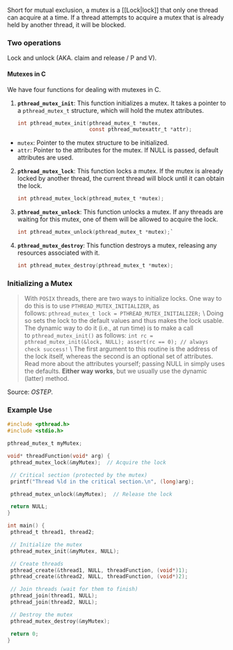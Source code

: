 Short for mutual exclusion, a mutex is a [[Lock|lock]] that only one thread can acquire at a time. If a thread attempts to acquire a mutex that is already held by another thread, it will be blocked.

### Two operations
Lock and unlock (AKA. claim and release / P and V).

#### Mutexes in C
We have four functions for dealing with mutexes in C.

1. **`pthread_mutex_init`**: This function initializes a mutex. It takes a pointer to a `pthread_mutex_t` structure, which will hold the mutex attributes.
   ```c
   int pthread_mutex_init(pthread_mutex_t *mutex,
						  const pthread_mutexattr_t *attr);
   ```
  - `mutex`: Pointer to the mutex structure to be initialized.
  - `attr`: Pointer to the attributes for the mutex. If NULL is passed, default attributes are used.

2. **`pthread_mutex_lock`**: This function locks a mutex. If the mutex is already locked by another thread, the current thread will block until it can obtain the lock.
   ```c
   int pthread_mutex_lock(pthread_mutex_t *mutex);
   ```
   

3. **`pthread_mutex_unlock`**: This function unlocks a mutex. If any threads are waiting for this mutex, one of them will be allowed to acquire the lock.
   ```c
   int pthread_mutex_unlock(pthread_mutex_t *mutex);`
   ```


4. **`pthread_mutex_destroy`**: This function destroys a mutex, releasing any resources associated with it.
   ```c
   int pthread_mutex_destroy(pthread_mutex_t *mutex);
   ```

### Initializing a Mutex
> With `POSIX` threads, there are two ways to initialize locks. One way to do this is to use `PTHREAD_MUTEX_INITIALIZER`, as follows: `pthread_mutex_t lock = PTHREAD_MUTEX_INITIALIZER;`
\ 
> Doing so sets the lock to the default values and thus makes the lock usable. The dynamic way to do it (i.e., at run time) is to make a call to `pthread_mutex_init()` as follows: `int rc = pthread_mutex_init(&lock, NULL); assert(rc == 0); // always check success!`
\ 
> The first argument to this routine is the address of the lock itself, whereas the second is an optional set of attributes. Read more about the attributes yourself; passing NULL in simply uses the defaults. **Either way works**, but we usually use the dynamic (latter) method.

Source: *OSTEP*.

### Example Use
   ```c
#include <pthread.h>
#include <stdio.h>

pthread_mutex_t myMutex;

void* threadFunction(void* arg) {
    pthread_mutex_lock(&myMutex);  // Acquire the lock

    // Critical section (protected by the mutex)
    printf("Thread %ld in the critical section.\n", (long)arg);

    pthread_mutex_unlock(&myMutex);  // Release the lock

    return NULL;
}

int main() {
    pthread_t thread1, thread2;

    // Initialize the mutex
    pthread_mutex_init(&myMutex, NULL);

    // Create threads
    pthread_create(&thread1, NULL, threadFunction, (void*)1);
    pthread_create(&thread2, NULL, threadFunction, (void*)2);

    // Join threads (wait for them to finish)
    pthread_join(thread1, NULL);
    pthread_join(thread2, NULL);

    // Destroy the mutex
    pthread_mutex_destroy(&myMutex);

    return 0;
}
   ```
   